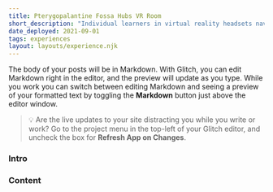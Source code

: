 ```yaml
---
title: Pterygopalantine Fossa Hubs VR Room
short_description: "Individual learners in virtual reality headsets navigate the internal chambers of the heart."
date_deployed: 2021-09-01
tags: experiences
layout: layouts/experience.njk
---
```


The body of your posts will be in Markdown. With Glitch, you can edit Markdown right in the editor, and the preview will update as you type. While you work you can switch between editing Markdown and seeing a preview of your formatted text by toggling the __Markdown__ button just above the editor window.

> 💡 Are the live updates to your site distracting you while you write or work? Go to the project menu in the top-left of your Glitch editor, and uncheck the box for **Refresh App on Changes**.

### Intro



### Content

